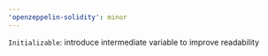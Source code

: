 ```yaml
---
'openzeppelin-solidity': minor
---
```


`Initializable`: introduce intermediate variable to improve readability
